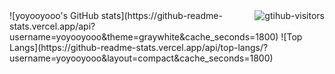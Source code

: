 <a href="https://github.com/Charmve/computer-vision-in-action">
    <img align="right" src="https://komarev.com/ghpvc/?username=Charmve&label=Visitors&color=red&style=flat&logo=github" alt="gtihub-visitors" />
</a>
![yoyooyooo's GitHub stats](https://github-readme-stats.vercel.app/api?username=yoyooyooo&theme=graywhite&cache_seconds=1800)
![Top Langs](https://github-readme-stats.vercel.app/api/top-langs/?username=yoyooyooo&layout=compact&cache_seconds=1800)
